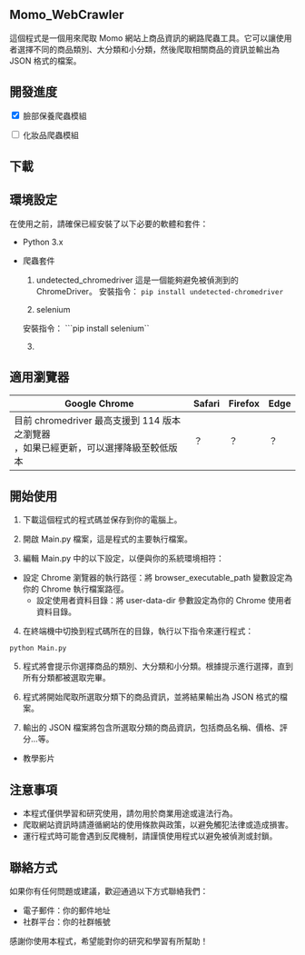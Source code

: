 ## Momo_WebCrawler 
這個程式是一個用來爬取 Momo 網站上商品資訊的網路爬蟲工具。它可以讓使用者選擇不同的商品類別、大分類和小分類，然後爬取相關商品的資訊並輸出為 JSON 格式的檔案。


## 開發進度

<input type="checkbox" checked> 臉部保養爬蟲模組

<input type="checkbox" > 化妝品爬蟲模組


## 下載


## 環境設定
在使用之前，請確保已經安裝了以下必要的軟體和套件：

- Python 3.x
- 爬蟲套件
  1. undetected_chromedriver 
  這是一個能夠避免被偵測到的 ChromeDriver。
  安裝指令：
  ```pip install undetected-chromedriver```
  
  2. selenium

  安裝指令：
  ```pip install selenium``

  3. 


## 適用瀏覽器

|  Google Chrome  |  Safari  |   Firefox  |  Edge  |
|  ----  |  ----  |  ----  |  ----  |
|  目前 chromedriver 最高支援到 114 版本之瀏覽器<br/>，如果已經更新，可以選擇降級至較低版本  | ？ | ？ | ？ |


## 開始使用
1. 下載這個程式的程式碼並保存到你的電腦上。

2. 開啟 Main.py 檔案，這是程式的主要執行檔案。

3. 編輯 Main.py 中的以下設定，以便與你的系統環境相符：


- 設定 Chrome 瀏覽器的執行路徑：將 browser_executable_path 變數設定為你的 Chrome 執行檔案路徑。
  - 設定使用者資料目錄：將 user-data-dir 參數設定為你的 Chrome 使用者資料目錄。

4. 在終端機中切換到程式碼所在的目錄，執行以下指令來運行程式：

```python Main.py```

5. 程式將會提示你選擇商品的類別、大分類和小分類。根據提示進行選擇，直到所有分類都被選取完畢。

6. 程式將開始爬取所選取分類下的商品資訊，並將結果輸出為 JSON 格式的檔案。

7. 輸出的 JSON 檔案將包含所選取分類的商品資訊，包括商品名稱、價格、評分...等。

* 教學影片


## 注意事項
- 本程式僅供學習和研究使用，請勿用於商業用途或違法行為。
- 爬取網站資訊時請遵循網站的使用條款與政策，以避免觸犯法律或造成損害。
- 運行程式時可能會遇到反爬機制，請謹慎使用程式以避免被偵測或封鎖。


## 聯絡方式
如果你有任何問題或建議，歡迎通過以下方式聯絡我們：

- 電子郵件：你的郵件地址
- 社群平台：你的社群帳號

感謝你使用本程式，希望能對你的研究和學習有所幫助！
